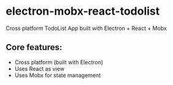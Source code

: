 # electron-mobx-react-todolist
Cross platform TodoList App built with Electron + React + Mobx

## Core features:
- Cross platform (built with Electron)
- Uses React as view
- Uses Mobx for state management